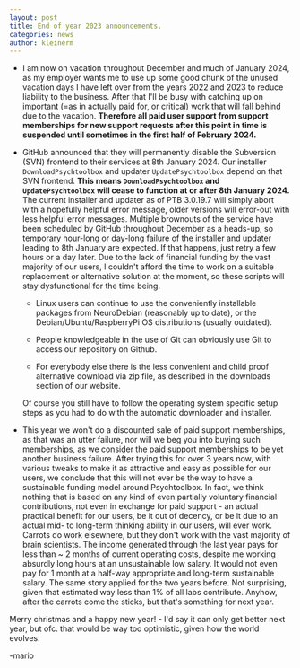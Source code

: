 ```yaml
---
layout: post
title: End of year 2023 announcements.
categories: news
author: kleinerm
---
```


* I am now on vacation throughout December and much of January 2024, as my employer wants me to use up some good chunk of the unused vacation days I have left over from the years 2022 and 2023 to reduce liability to the business. After that I'll be busy with catching up on important (=as in actually paid for, or critical) work that will fall behind due to the vacation.
**Therefore all paid user support from support memberships for new support requests after this point in time is suspended until sometimes in the first half of February 2024.**

* GitHub announced that they will permanently disable the Subversion (SVN) frontend to their services at 8th January 2024. Our installer `DownloadPsychtoolbox` and updater `UpdatePsychtoolbox` depend on that SVN frontend.
**This means `DownloadPsychtoolbox` and `UpdatePsychtoolbox` will cease to function at or after 8th January 2024.** The current installer and updater as of PTB 3.0.19.7 will simply abort with a hopefully helpful error message, older versions will error-out with less helpful error messages. Multiple brownouts of the service have been scheduled by GitHub throughout December as a heads-up, so temporary hour-long or day-long failure of the installer and updater leading to 8th January are expected. If that happens, just retry a few hours or a day later. Due to the lack of financial funding by the vast majority of our users, I couldn't afford the time to work on a suitable replacement or alternative solution at the moment, so these scripts will stay dysfunctional for the time being.

  * Linux users can continue to use the conveniently installable packages from NeuroDebian (reasonably up to date), or the Debian/Ubuntu/RaspberryPi OS distributions (usually outdated).

  * People knowledgeable in the use of Git can obviously use Git to access our repository on Github.

  * For everybody else there is the less convenient and child proof alternative download via zip file, as described in the downloads section of our website.

  Of course you still have to follow the operating system specific setup steps as you had to do with the automatic downloader and installer.

* This year we won't do a discounted sale of paid support memberships, as that was an utter failure, nor will we beg you into buying such memberships, as we consider the paid support memberships to be yet another business failure. After trying this for over 3 years now, with various tweaks to make it as attractive and easy as possible for our users, we conclude that this will not ever be the way to have a sustainable funding model around Psychtoolbox. In fact, we think nothing that is based on any kind of even partially voluntary financial contributions, not even in exchange for paid support - an actual practical benefit for our users, be it out of decency, or be it due to an actual mid- to long-term thinking ability in our users, will ever work. Carrots do work elsewhere, but they don't work with the vast majority of brain scientists. The income generated through the last year pays for less than ~ 2 months of current operating costs, despite me working absurdly long hours at an unsustainable low salary. It would not even pay for 1 month at a half-way appropriate and long-term sustainable salary. The same story applied for the two years before. Not surprising, given that estimated way less than 1% of all labs contribute. Anyhow, after the carrots come the sticks, but that's something for next year.

Merry christmas and a happy new year! - I'd say it can only get better next year, but ofc. that would be way too optimistic, given how the world evolves.

-mario
